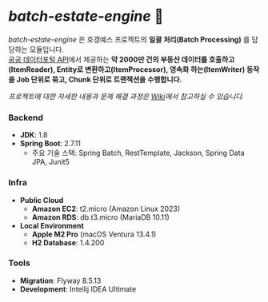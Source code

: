 # *batch-estate-engine* 🏢

*batch-estate-engine* 은 호갱예스 프로젝트의 **일괄 처리(Batch Processing)** 를 담당하는 모듈입니다.   
[공공 데이터포털 API](https://www.data.go.kr/)에서 제공하는 **약 2000만 건의 부동산 데이터를 호출하고(ItemReader), Entity로 변환하고(ItemProcessor), 영속화
하는(ItemWriter) 동작을 Job 단위로 묶고, Chunk 단위로 트랜잭션을 수행합니다.**

*프로젝트에 대한 자세한 내용과 문제 해결 과정은 [Wiki](https://github.com/dsadara/batch-estate-engine/wiki)에서 참고하실 수 있습니다.*

### Backend

- **JDK**: 1.8
- **Spring Boot**: 2.7.11
  - 주요 기술 스택: Spring Batch, RestTemplate, Jackson, Spring Data JPA, Junit5

### Infra

- **Public Cloud**
  - **Amazon EC2**: t2.micro (Amazon Linux 2023)
  - **Amazon RDS**: db.t3.micro (MariaDB 10.11)
- **Local Environment**
  - **Apple M2 Pro** (macOS Ventura 13.4.1)
  - **H2 Database**: 1.4.200

### Tools

- **Migration**: Flyway 8.5.13
- **Development**: Intellij IDEA Ultimate